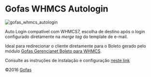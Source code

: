 # Gofas WHMCS Autologin

<img src="https://s3.amazonaws.com/uploads.gofas.me/wp-content/uploads/2016/10/gofas_whmcs_autologin.png" alt="gofas_whmcs_autologin">

Auto Login compatível com WHMCS7, escolha de destino após o login configurado diretamente na _merge tag_ do template de e-mail.

Ideal para redirecionar o cliente diretamente para o Boleto gerado pelo módulo [Gofas Gerencianet Boleto para WHMCS](https://gofas.net/?p=7893).

Consulte as instruções de instalação e configuração [neste link](https://gofas.net?p=7799)

&copy;2016 [Gofas](https://gofas.net)

